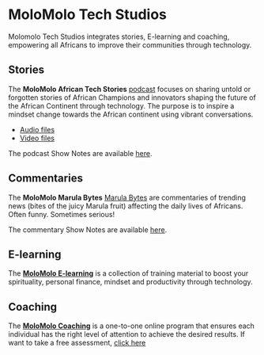 # MoloMolo Tech Studios
Molomolo Tech Studios integrates stories, E-learning and coaching, empowering all Africans to improve their communities through technology.

## Stories
The **MoloMolo African Tech Stories** [podcast](/Podcast) focuses on sharing untold or forgotten stories of African Champions and innovators shaping the future of the African Continent through technology. The purpose is to inspire a mindset change towards the African continent using vibrant conversations.
- [Audio files](https://www.buzzsprout.com/2299147)
- [Video files](https://www.youtube.com/watch?v=RGDExjeXuwU&list=PL8LbkzxYajXzZBCDydKKqIjp-QHqPTMGg)

The podcast Show Notes are available [here](/Podcast/ShowNotes).

## Commentaries
The **MoloMolo Marula Bytes** [Marula Bytes](/Marula_Bytes) are commentaries of trending news (bites of the juicy Marula fruit) affecting the daily lives of Africans. Often funny. Sometimes serious!

The commentary Show Notes are available [here](/Marula_Bytes/ShowNotes).

## E-learning
The **[MoloMolo E-learning](/E-Learning)** is a collection of training material to boost your spirituality, personal finance, mindset and productivity through technology.

## Coaching
The **[MoloMolo Coaching](/Coaching)** is a one-to-one online program that ensures each individual has the right level of attention to achieve the desired results. If want to take a free assessment, [click here](https://docs.google.com/forms/d/e/1FAIpQLSeHmME85n3iGfIkin6QGg0TsXAPeC1rAddRUayEAoVtUbk8zw/viewform)
